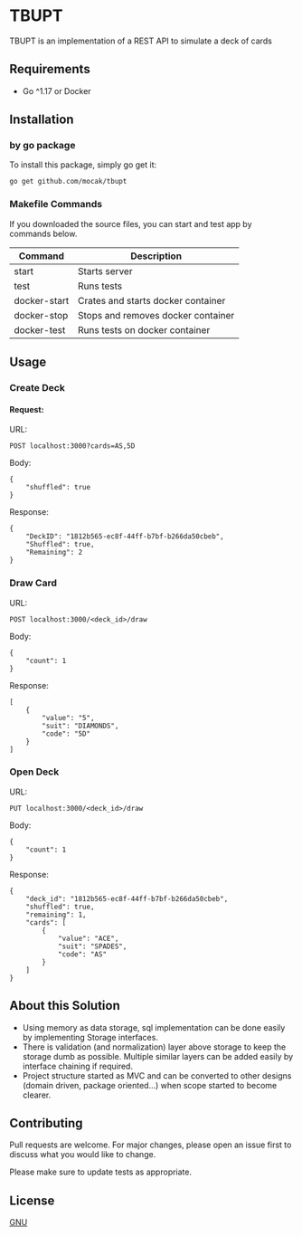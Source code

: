 # TBUPT

TBUPT is an implementation of a REST API to simulate a deck of cards

## Requirements

- Go ^1.17 or Docker

## Installation

### by go package

To install this package, simply go get it:

``
go get github.com/mocak/tbupt
``

### Makefile Commands

If you downloaded the source files, you can start and test app by commands below.

| Command      | Description                         |
|--------------|-------------------------------------|
| start        | Starts server                       |
| test         | Runs tests                          |
| docker-start | Crates and starts docker container  |
| docker-stop  | Stops and  removes docker container |
| docker-test  | Runs tests on docker container      |

## Usage

### Create Deck

#### Request:

URL:

``
POST localhost:3000?cards=AS,5D
``

Body:

```
{
    "shuffled": true 
}
```

Response:

```
{
    "DeckID": "1812b565-ec8f-44ff-b7bf-b266da50cbeb",
    "Shuffled": true,
    "Remaining": 2
}
```

### Draw Card

URL:

``
POST localhost:3000/<deck_id>/draw
``

Body:

```
{
    "count": 1 
}
```

Response:

```
[
    {
        "value": "5",
        "suit": "DIAMONDS",
        "code": "5D"
    }
]
```

### Open Deck

URL:

``
PUT localhost:3000/<deck_id>/draw
``

Body:

```
{
    "count": 1 
}
```

Response:

```
{
    "deck_id": "1812b565-ec8f-44ff-b7bf-b266da50cbeb",
    "shuffled": true,
    "remaining": 1,
    "cards": [
        {
            "value": "ACE",
            "suit": "SPADES",
            "code": "AS"
        }
    ]
}
```

## About this Solution

- Using memory as data storage, sql implementation can be done easily by implementing Storage interfaces.
- There is validation (and normalization) layer above storage to keep the storage dumb as possible. Multiple similar layers can be added easily by interface chaining if required.
- Project structure started as MVC and can be converted to other designs (domain driven, package oriented...) when scope started to become clearer.

## Contributing

Pull requests are welcome. For major changes, please open an issue first to discuss what you would like to change.

Please make sure to update tests as appropriate.

## License

[GNU](https://choosealicense.com/licenses/gpl-3.0/)
